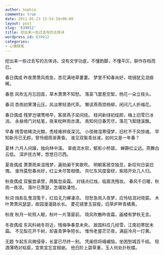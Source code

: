 ```yaml
---
author: Sophia
comments: true
date: 2011-05-23 15:54:19+00:00
layout: post
slug: '639912'
title: 挖出来一些过去写的古体诗
wordpress_id: 639912
categories:
- 心情随笔
---
```


挖出来一些过去写的古体诗。没有文学功底，不懂韵脚，不懂平仄，聊作存档而已。

春日偶成
昨夜萧萧风雨急，杏花满地草萋萋。
梦里不知春尚好，晓镜犹见泪痕稀。

春思
风吹五月忘回首，草木萧萧不知愁。
落英飞罢惹空絮，杨花一朵立枝头。

春词
杏雨初霁薄云压，风淡寒轻酒代茶。
懒读燕燕烦杨柳，闲问几人折梅花。

春日偶成
残梦岂堪莺啼早，客居燕子梁间绕。
枝间新绿初绽颜，梅上旧雪已冰消。
永昼倚门对枯笔，夜来枕畔雨亦潇。
焉知何日春芳尽，落花飞絮随溪飘。

早春
残雪依稀流光黯，秃枝难辨夜深沉。
小径微湿寒侵梦，旧栏不干风惊魂。
早知新月已无颜，曾怜细雨渐黄昏。
谁见双鬓青丝减，如何又是一年春？

夏林
六月人间躁，独向林中溪。
翠痕流水软，郁影小桥碧。
蝉静红尘远。燕舞白云低。
深庐抚古琴，悠悠日已西。

夏夜偶成
萧萧雨来湿残梦，遍拍阑干笑歌吹。
明朝客居空独觅，新叹何日装旧愧。
谁怜莫愁春尚好，红尘未尽暂相偎。
共忆东风度窗棂，紫陌开处几人归。

秋夜偶成
双鬟尝承赞，两鬓忽染霜。
对镜点红烛，临窗洗残妆。
春风千日暖，秋雨一夜凉。
落叶已萧瑟，怎堪助凄怆。

秋词
烛影乱曳泪笺干，红焰无力蝉凄凉。
但愁急雨入夜梦，应怜枯泪对晓窗。
木叶萧萧风瑟瑟，故园漫漫路长长。
菱花镜里玉容瘦，旧草庐畔青橘黄。

秋夜
秋月一轮照人眠，秋叶一片落窗前。
晓风吹散昨夜霜，画楼有梦秋无言。

冬夜偶成
东风料峭冬将近，残梅争春意未央。
故国料应几经雪，江南初寒犹未霜。
不见梨花开千树，却喜青笋争短长。
惟怜老屋茫茫夜，满庭冷月一灯黄。

无题
乍起东风微侵骨，长宴已尽终一别。
凭阑但将峨嵋恼，坐困愁城百千结。
轻酒薄哂对枯窗，宜笑宜忘宜相谢。
他日阶上碧草重，玉人何处扑秋蝶。
